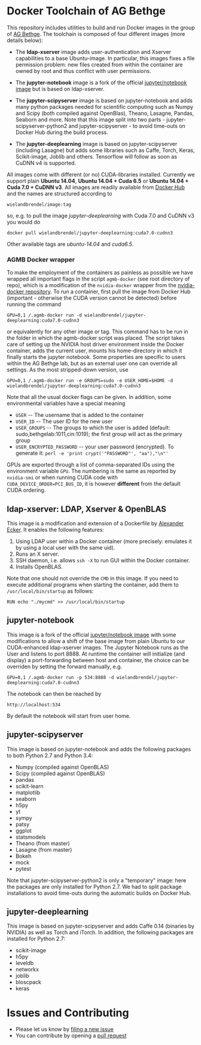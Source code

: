 # Docker Toolchain of AG Bethge

This repository includes utilities to build and run Docker images in the group of [AG Bethge](http://bethgelab.org/). The toolchain is composed of four different images (more details below):

* The __ldap-xserver__ image adds user-authentication and Xserver capabilities to a base Ubuntu-image. In particular, this images fixes a file permission problem: new files created from within the container are owned by root and thus conflict with user permissions.

* The __jupyter-notebook__ image is a fork of the official [jupyter/notebook image](https://hub.docker.com/r/jupyter/notebook/) but is based on ldap-xserver.

* The __jupyter-scipyserver__ image is based on jupyter-notebook and adds many python packages needed for scientific computing such as Numpy and Scipy (both compiled against OpenBlas), Theano, Lasagne, Pandas, Seaborn and more. Note that this image split into two parts - jupyter-scipyserver-python2 and jupyter-scipyserver - to avoid time-outs on Docker Hub during the build process.

* The __jupyter-deeplearning__ image is based on jupyter-scipyserver (including Lasagne) but adds some libraries such as Caffe, Torch, Keras, Scikit-image, Joblib and others. Tensorflow will follow as soon as CuDNN v4 is supported.

All images come with different (or no) CUDA-libraries installed. Currently we support plain __Ubuntu 14.04__, __Ubuntu 14.04 + Cuda 6.5__ or __Ubuntu 14.04 + Cuda 7.0 + CuDNN v3__. All images are readily available from [Docker Hub](https://hub.docker.com/u/wielandbrendel/) and the names are structured according to 

    wielandbrendel/image:tag 
    
so, e.g. to pull the image *jupyter-deeplearning* with Cuda 7.0 and CuDNN v3 you would do

    docker pull wielandbrendel/jupyter-deeplearning:cuda7.0-cudnn3
    
Other available tags are *ubuntu-14.04* and *cuda6.5*.

### AGMB Docker wrapper

To make the employment of the containers as painless as possible we have wrapped all important flags in the script ```agmb-docker``` (see root directory of repo), which is a modification of the ```nvidia-docker``` wrapper from the [nvidia-docker repository](https://github.com/NVIDIA/nvidia-docker). To run a container, first pull the image from Docker Hub (important - otherwise the CUDA version cannot be detected) before running the command

    GPU=0,1 /.agmb-docker run -d wielandbrendel/jupyter-deeplearning:cuda7.0-cudnn3
    
or equivalently for any other image or tag. This command has to be run in the folder in which the agmb-docker script was placed. The script takes care of setting up the NVIDIA host driver environment inside the Docker container, adds the current user, mounts his home-directory in which it finally starts the jupyter notebook. Some properties are specific to users within the AG Bethge lab, but as an external user one can override all settings. As the most stripped-down version, use

    GPU=0,1 /.agmb-docker run -e GROUPS=sudo -e USER_HOME=$HOME -d wielandbrendel/jupyter-deeplearning:cuda7.0-cudnn3

Note that all the usual docker flags can be given. In addition, some environmental variables have a special meaning

* ```USER```  --  The username that is added to the container
* ```USER_ID```  --  The user ID for the new user
* ```USER_GROUPS```  --  The groups to which the user is added (default: sudo,bethgelab:1011,cin:1019); the first group will act as the primary group
* ```USER_ENCRYPTED_PASSWORD```  --  your user password (encrypted). To generate it: ```perl -e 'print crypt('"PASSWORD"', "aa"),"\n"' ```

GPUs are exported through a list of comma-separated IDs using the environment variable ```GPU```.
The numbering is the same as reported by ```nvidia-smi``` or when running CUDA code with ```CUDA_DEVICE_ORDER=PCI_BUS_ID```, it is however **different** from the default CUDA ordering.

## ldap-xserver: LDAP, Xserver & OpenBLAS

This image is a modification and extension of a Dockerfile by [Alexander Ecker](https://github.com/aecker/docker). It enables the following features:

1. Using LDAP user within a Docker container (more precisely: emulates it by using a local user with the same uid).
2. Runs an X server.
3. SSH daemon, i.e. allows `ssh -X` to run GUI within the Docker container.
4. Installs OpenBLAS.

Note that one should not override the `CMD` in this image. If you need to execute additional programs when starting the container, add them to `/usr/local/bin/startup` as follows:

`RUN echo "./mycmd" >> /usr/local/bin/startup`

## jupyter-notebook

This image is a fork of the official [jupyter/notebook image](https://hub.docker.com/r/jupyter/notebook/) with some modifications to allow a shift of the base image from plain Ubuntu to our CUDA-enhanced ldap-xserver images. The Jupyter Notebook runs as the User and listens to port 8888. At runtime the container will initialize (and display) a port-forwarding between host and container, the choice can be overriden by setting the forward manually, e.g.

    GPU=0,1 /.agmb-docker run -p 534:8888 -d wielandbrendel/jupyter-deeplearning:cuda7.0-cudnn3

The notebook can then be reached by

    http://localhost:534
    
By default the notebook will start from user home.

## jupyter-scipyserver

This image is based on jupyter-notebook and adds the following packages to both Python 2.7 and Python 3.4:

* Numpy (compiled against OpenBLAS)
* Scipy (compiled against OpenBLAS)
* pandas
* scikit-learn
* matplotlib
* seaborn
* h5py
* yt
* sympy
* patsy
* ggplot
* statsmodels
* Theano (from master)
* Lasagne (from master)
* Bokeh
* mock
* pytest

Note that jupyter-scipyserver-python2 is only a "temporary" image: here the packages are only installed for Python 2.7. We had to split package installations to avoid time-outs during the automatic builds on Docker Hub.

## jupyter-deeplearning

This image is based on jupyter-scipyserver and adds Caffe 0.14 (binaries by NVIDIA) as well as Torch and iTorch. In addition, the following packages are installed for Python 2.7:

* scikit-image
* h5py
* leveldb
* networkx
* joblib
* bloscpack
* keras

# Issues and Contributing
* Please let us know by [filing a new issue](https://github.com/wielandbrendel/agmb-docker/issues/new)
* You can contribute by opening a [pull request](https://help.github.com/articles/using-pull-requests/)  
